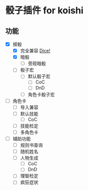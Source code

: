 # 骰子插件 for koishi

## 功能

- [x] 掷骰
  - [x] 完全兼容 [Dice!](https://v2docs.kokona.tech/zh/latest/User_Manual.html#r)
  - [x] 暗骰
    - [ ] 旁观暗骰
  - [ ] 骰子宏
    - [ ] 默认骰子宏
      - [ ] CoC
      - [ ] DnD
    - [ ] 角色卡骰子宏
- [ ] 角色卡
  - [ ] 导入兼容
  - [ ] 默认技能
    - [ ] CoC
  - [ ] 技能检定
  - [ ] 多角色卡
- [ ] 辅助功能
  - [ ] 规则书查询
  - [ ] 随机姓名
  - [ ] 人物生成
    - [ ] CoC
    - [ ] DnD
  - [ ] 理智检定
  - [ ] 疯狂症状
